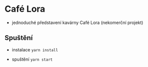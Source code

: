 # Café Lora

- jednoduché představení kavárny Café Lora (nekomerční projekt)

## Spuštění

- instalace
  `yarn install`

- spuštění
  `yarn start`
